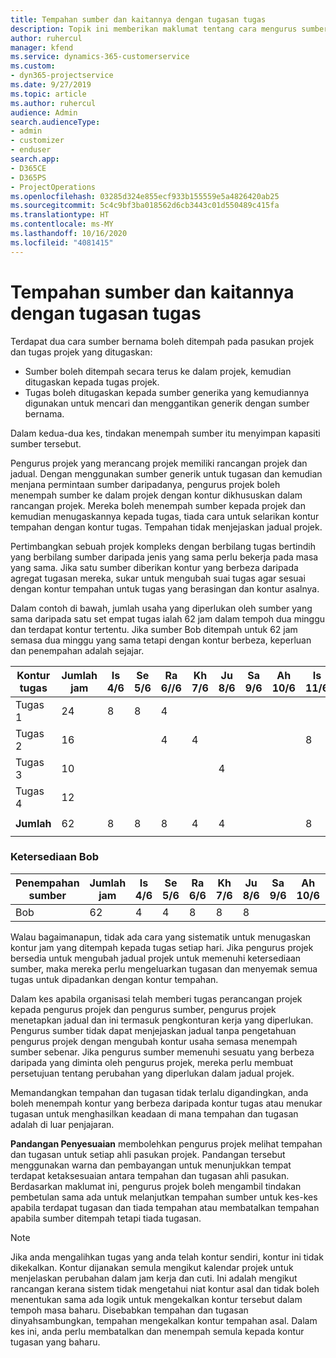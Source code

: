 ```yaml
---
title: Tempahan sumber dan kaitannya dengan tugasan tugas
description: Topik ini memberikan maklumat tentang cara mengurus sumber bernama, tempahan sumber dan tugasan tugas dan kaitannya antara satu sama lain.
author: ruhercul
manager: kfend
ms.service: dynamics-365-customerservice
ms.custom:
- dyn365-projectservice
ms.date: 9/27/2019
ms.topic: article
ms.author: ruhercul
audience: Admin
search.audienceType:
- admin
- customizer
- enduser
search.app:
- D365CE
- D365PS
- ProjectOperations
ms.openlocfilehash: 03285d324e855ecf933b155559e5a4826420ab25
ms.sourcegitcommit: 5c4c9bf3ba018562d6cb3443c01d550489c415fa
ms.translationtype: HT
ms.contentlocale: ms-MY
ms.lasthandoff: 10/16/2020
ms.locfileid: "4081415"
---
```

# <a name="resource-bookings-and-how-they-relate-to-task-assignments"></a>Tempahan sumber dan kaitannya dengan tugasan tugas


Terdapat dua cara sumber bernama boleh ditempah pada pasukan projek dan tugas projek yang ditugaskan:

- Sumber boleh ditempah secara terus ke dalam projek, kemudian ditugaskan kepada tugas projek.
- Tugas boleh ditugaskan kepada sumber generika yang kemudiannya digunakan untuk mencari dan menggantikan generik dengan sumber bernama. 

Dalam kedua-dua kes, tindakan menempah sumber itu menyimpan kapasiti sumber tersebut.

Pengurus projek yang merancang projek memiliki rancangan projek dan jadual. Dengan menggunakan sumber generik untuk tugasan dan kemudian menjana permintaan sumber daripadanya, pengurus projek boleh menempah sumber ke dalam projek dengan kontur dikhususkan dalam rancangan projek. Mereka boleh menempah sumber kepada projek dan kemudian menugaskannya kepada tugas, tiada cara untuk selarikan kontur tempahan dengan kontur tugas. Tempahan tidak menjejaskan jadual projek.

Pertimbangkan sebuah projek kompleks dengan berbilang tugas bertindih yang berbilang sumber daripada jenis yang sama perlu bekerja pada masa yang sama. Jika satu sumber diberikan kontur yang berbeza daripada agregat tugasan mereka, sukar untuk mengubah suai tugas agar sesuai dengan kontur tempahan untuk tugas yang berasingan dan kontur asalnya.

Dalam contoh di bawah, jumlah usaha yang diperlukan oleh sumber yang sama daripada satu set empat tugas ialah 62 jam dalam tempoh dua minggu dan terdapat kontur tertentu. Jika sumber Bob ditempah untuk 62 jam semasa dua minggu yang sama tetapi dengan kontur berbeza, keperluan dan penempahan adalah sejajar.

| **Kontur tugas**    | **Jumlah jam** | Is 4/6 | Se 5/6 | Ra 6//6 | Kh 7/6 | Ju 8/6 | Sa 9/6 | Ah 10/6 | Is 11/6 | Se 12/6 | Ra 13/6 | Kh 14/6 | Ju 15/6 |
|----------------------|-----------------|--------|--------|--------|--------|--------|--------|---------|---------|---------|---------|---------|---------|
| Tugas 1               | 24              | 8      | 8      | 4      |        |        |        |         |         |         | 4       |         |         |
| Tugas 2               | 16              |        |        | 4      | 4      |        |        |         | 8       |         |         |         |         |
| Tugas 3               | 10              |        |        |        |        | 4      |        |         |         | 4       |         | 2       |         |
| Tugas 4               | 12              |        |        |        |        |        |        |         |         |         | 4       |         | 8       |
|                      |                 |        |        |        |        |        |        |         |         |         |         |         |         |
| **Jumlah**           | 62              | 8      | 8      | 8      | 4      | 4      |        |         | 8       | 4       | 8       | 2       | 8       |
|                      |                 |        |        |        |        |        |        |         |         |         |         |

### <a name="bobs-availability"></a>Ketersediaan Bob
| **Penempahan sumber** | **Jumlah jam** | Is 4/6 | Se 5/6 | Ra 6/6 | Kh 7/6 | Ju 8/6 | Sa 9/6 | Ah 10/6 | Is 11/6 | Se 12/6 | Ra 13/6 | Kh 14/6 | Ju 15/6 |
|------------------------|-----------------|--------|--------|--------|--------|--------|--------|---------|---------|---------|---------|---------|---------|
| Bob                    | 62              | 4      | 4      | 8      | 8      | 8      |        |         | 4       | 4       | 8       | 8       | 6       |

Walau bagaimanapun, tidak ada cara yang sistematik untuk menugaskan kontur jam yang ditempah kepada tugas setiap hari. Jika pengurus projek bersedia untuk mengubah jadual projek untuk memenuhi ketersediaan sumber, maka mereka perlu mengeluarkan tugasan dan menyemak semua tugas untuk dipadankan dengan kontur tempahan.

Dalam kes apabila organisasi telah memberi tugas perancangan projek kepada pengurus projek dan pengurus sumber, pengurus projek menetapkan jadual dan ini termasuk pengkonturan kerja yang diperlukan. Pengurus sumber tidak dapat menjejaskan jadual tanpa pengetahuan pengurus projek dengan mengubah kontur usaha semasa menempah sumber sebenar. Jika pengurus sumber memenuhi sesuatu yang berbeza daripada yang diminta oleh pengurus projek, mereka perlu membuat persetujuan tentang perubahan yang diperlukan dalam jadual projek.

Memandangkan tempahan dan tugasan tidak terlalu digandingkan, anda boleh menempah kontur yang berbeza daripada kontur tugas atau menukar tugasan untuk menghasilkan keadaan di mana tempahan dan tugasan adalah di luar penjajaran.

**Pandangan Penyesuaian** membolehkan pengurus projek melihat tempahan dan tugasan untuk setiap ahli pasukan projek. Pandangan tersebut menggunakan warna dan pembayangan untuk menunjukkan tempat terdapat ketaksesuaian antara tempahan dan tugasan ahli pasukan. Berdasarkan maklumat ini, pengurus projek boleh mengambil tindakan pembetulan sama ada untuk melanjutkan tempahan sumber untuk kes-kes apabila terdapat tugasan dan tiada tempahan atau membatalkan tempahan apabila sumber ditempah tetapi tiada tugasan.

> [!NOTE]
> Jika anda mengalihkan tugas yang anda telah kontur sendiri, kontur ini tidak dikekalkan. Kontur dijanakan semula mengikut kalendar projek untuk menjelaskan perubahan dalam jam kerja dan cuti. Ini adalah mengikut rancangan kerana sistem tidak mengetahui niat kontur asal dan tidak boleh menentukan sama ada logik untuk mengekalkan kontur tersebut dalam tempoh masa baharu. Disebabkan tempahan dan tugasan dinyahsambungkan, tempahan mengekalkan kontur tempahan asal. Dalam kes ini, anda perlu membatalkan dan menempah semula kepada kontur tugasan yang baharu.


